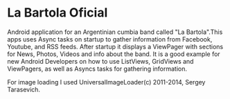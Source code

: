 La Bartola Oficial
=========

Android application for an Argentinian cumbia band called "La Bartola".This apps uses Async tasks on startup to gather information from Facebook, Youtube, and RSS feeds.
After startup it displays a ViewPager with sections for News, Photos, Videos and info about the band.
It is a good example for new Android Developers on how to use ListViews, GridViews and ViewPagers, as well as Asyncs tasks for gathering information.


For image loading I used UniversalImageLoader(c) 2011-2014, Sergey Tarasevich.

